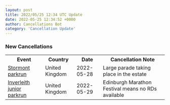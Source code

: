 ```yaml
---
layout: post
title: 2022/05/25 12:34 UTC Update
date: 2022-05-25 12:34:52 +0000
author: Cancellations Bot
category: 'Cancellation Update'
---
```


<h3>New Cancellations</h3>
<div class='hscrollable'>
<table style='width: 100%'>
    <tr>
        <th>Event</th>
        <th>Country</th>
        <th>Date</th>
        <th>Cancellation Note</th>
    </tr>
    <tr>
        <td><a href="https://www.parkrun.org.uk/stormont">Stormont parkrun</a></td>
        <td>United Kingdom</td>
        <td>2022-05-28</td>
        <td>Large parade taking place in the estate</td>
    </tr>
    <tr>
        <td><a href="https://www.parkrun.org.uk/inverleith-juniors">Inverleith junior parkrun</a></td>
        <td>United Kingdom</td>
        <td>2022-05-29</td>
        <td>Edinburgh Marathon Festival means no RDs available</td>
    </tr>
</table>
</div>
